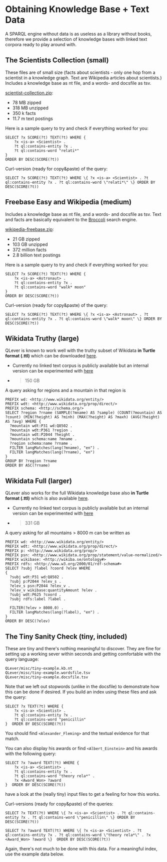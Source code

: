 # Obtaining Knowledge Base + Text Data

A SPARQL engine without data is as useless as a library without books, therefore
we provide a selection of knowledge bases with linked text corpora ready to play
around with.

## The Scientists Collection (small)

These files are of small size (facts about scientists - only one hop from
a scientist in a knowledge graph. Text are Wikipedia articles about scientists.)
Includes a knowledge base as nt file, and a words- and docsfile as tsv.

[scientist-collection.zip](http://filicudi.informatik.uni-freiburg.de/bjoern-data/scientist-collection.zip):

* 78 MB zipped
* 318 MB unzipped
* 350 k facts
* 11.7 m text postings

Here is a sample query to try and check if everything worked for you:

    SELECT ?x SCORE(?t) TEXT(?t) WHERE {
        ?x <is-a> <Scientist> .
        ?t ql:contains-entity ?x .
        ?t ql:contains-word "relati*"
    }
    ORDER BY DESC(SCORE(?t))

Curl-version (ready for copy&paste) of the query:

    SELECT ?x SCORE(?t) TEXT(?t) WHERE \{ ?x <is-a> <Scientist> . ?t ql:contains-entity ?x . ?t ql:contains-word \"relati*\" \} ORDER BY DESC(SCORE(?t))

## Freebase Easy and Wikipedia (medium)


Includes a knowledge base as nt file, and a words- and docsfile as tsv.  Text
and facts are basically equivalent to the
[Broccoli](http://broccoli.cs.uni-freiburg.de) search engine.

[wikipedia-freebase.zip](http://filicudi.informatik.uni-freiburg.de/bjoern-data/wikipedia-freebase.zip):

* 21 GB zipped
* 103 GB unzipped
* 372 million facts
* 2.8 billion text postings

Here is a sample query to try and check if everything worked for you:

    SELECT ?x SCORE(?t) TEXT(?t) WHERE {
        ?x <is-a> <Astronaut> .
        ?t ql:contains-entity ?x .
        ?t ql:contains-word "walk* moon"
    }
    ORDER BY DESC(SCORE(?t))

Curl-version (ready for copy&paste) of the query:

    SELECT ?x SCORE(?t) TEXT(?t) WHERE \{ ?x <is-a> <Astronaut> . ?t ql:contains-entity ?x . ?t ql:contains-word \"walk* moon\" \} ORDER BY DESC(SCORE(?t))

## Wikidata Truthy (large)

QLever is known to work well with the truthy subset of Wikidata **in Turtle
format (.ttl)** which can be downloaded
[here](https://dumps.wikimedia.org/wikidatawiki/entities/).

* Currently no linked text corpus is publicly available but an internal version
  can be experimented with [here](http://qlever.informatik.uni-freiburg.de)
* > 150 GB


A query asking for regions and a mountain in that region is

    PREFIX wd: <http://www.wikidata.org/entity/>
    PREFIX wdt: <http://www.wikidata.org/prop/direct/>
    PREFIX schema: <http://schema.org/>
    SELECT ?region ?rname (SAMPLE(?mname) AS ?sample) (COUNT(?mountain) AS ?count) (MIN(?height) AS ?minh) (MAX(?height) AS ?maxh) (AVG(?height) AS ?avg) WHERE {
      ?mountain wdt:P31 wd:Q8502 .
      ?mountain wdt:P361 ?region .
      ?mountain wdt:P2044 ?height .
      ?mountain schema:name ?mname .
      ?region schema:name ?rname .
      FILTER langMatches(lang(?mname), "en") .
      FILTER langMatches(lang(?rname), "en")
    }
    GROUP BY ?region ?rname
    ORDER BY ASC(?rname)

## Wikidata Full (larger)
QLever also works for the full Wikidata knowledge base also **in Turtle format
(.ttl)** which is also available [here](https://dumps.wikimedia.org/wikidatawiki/entities/).

* Currently no linked text corpus is publicly available but an internal version
  can be experimented with [here](http://qlever.informatik.uni-freiburg.de)
* > 331 GB

A query asking for all mountains > 8000 m can be written as

    PREFIX wd: <http://www.wikidata.org/entity/>
    PREFIX wdt: <http://www.wikidata.org/prop/direct/>
    PREFIX p: <http://www.wikidata.org/prop/>
    PREFIX psn: <http://www.wikidata.org/prop/statement/value-normalized/>
    PREFIX wikibase: <http://wikiba.se/ontology#>
    PREFIX rdfs: <http://www.w3.org/2000/01/rdf-schema#>
    SELECT ?subj ?label ?coord ?elev WHERE
    {
      ?subj wdt:P31 wd:Q8502 .
      ?subj p:P2044 ?elev_s .
      ?elev_s psn:P2044 ?elev_v .
      ?elev_v wikibase:quantityAmount ?elev .
      ?subj wdt:P625 ?coord .
      ?subj rdfs:label ?label .

      FILTER(?elev > 8000.0) .
      FILTER langMatches(lang(?label), "en") . 
    }
    ORDER BY DESC(?elev)

## The Tiny Sanity Check (tiny, included)

These are tiny and there's nothing meaningful to discover.
They are fine for setting up a working sever within seconds and getting
comfortable with the query language:

    QLever/misc/tiny-example.kb.nt
    QLever/misc/tiny-example.wordsfile.tsv
    QLever/misc/tiny-example.docsfile.tsv

Note that we left out stopwords (unlike in the docsfile) to demonstrate how this
can be done if desired.
If you build an index using these files and ask the query:

    SELECT ?x TEXT(?t) WHERE {
        ?x <is-a> <Scientist> .
        ?t ql:contains-entity ?x .
        ?t ql:contains-word "penicillin"
    }  ORDER BY DESC(SCORE(?t))

You should find `<Alexander_Fleming>` and the textual evidence for that match.

You can also display his awards or find `<Albert_Einstein>` and his awards with
the following query:

    SELECT ?x ?award TEXT(?t) WHERE {
        ?x <is-a> <Scientist> .
        ?t ql:contains-entity ?x .
        ?t ql:contains-word "theory rela*" .
        ?x <Award_Won> ?award
    }  ORDER BY DESC(SCORE(?t))

have a look at the (really tiny) input files to get a feeling for how this works.

Curl-versions (ready for copy&paste) of the queries:

    SELECT ?x TEXT(?t) WHERE \{ ?x <is-a> <Scientist> . ?t ql:contains-entity ?x . ?t ql:contains-word \"penicillin\" \} ORDER BY DESC(SCORE(?t))

    SELECT ?x ?award TEXT(?t) WHERE \{ ?x <is-a> <Scientist> . ?t ql:contains-entity ?x . ?t ql:contains-word \"theory rela*\" . ?x <Award_Won> ?award \}  ORDER BY DESC(SCORE(?t))

Again, there's not much to be done with this data.
For a meaningful index, use the example data below.
